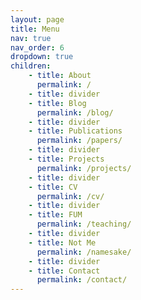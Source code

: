 ```yaml
---
layout: page
title: Menu
nav: true
nav_order: 6
dropdown: true
children: 
    - title: About
      permalink: /
    - title: divider
    - title: Blog
      permalink: /blog/
    - title: divider
    - title: Publications
      permalink: /papers/
    - title: divider
    - title: Projects
      permalink: /projects/
    - title: divider
    - title: CV
      permalink: /cv/
    - title: divider
    - title: FUM
      permalink: /teaching/
    - title: divider
    - title: Not Me
      permalink: /namesake/
    - title: divider
    - title: Contact
      permalink: /contact/
---
```



